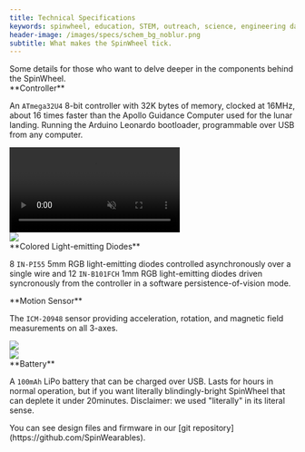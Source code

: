 ```yaml
---
title: Technical Specifications
keywords: spinwheel, education, STEM, outreach, science, engineering day, electronics, computer science, physics
header-image: /images/specs/schem_bg_noblur.png
subtitle: What makes the SpinWheel tick.
---
```


<div class="row">
<div class="column">
Some details for those who want to delve deeper in the components behind the SpinWheel.
</div>
</div>
    
<div class="row">
<div class="column large-text">
**Controller**

An `ATmega32U4` 8-bit controller with 32K bytes of memory, clocked at 16MHz, about 16 times faster than the Apollo Guidance Computer used for the lunar landing. Running the Arduino Leonardo bootloader, programmable over USB from any computer.
</div>
<div class="column column-long"><video src="/images/behindthescenes/pretty_device.mp4" muted autoplay playsinline loop></video></div>
</div>

<div class="row row-small-reverse dark-transparent">
<div class="column column-long"><img src="/images/behindthescenes/earring_3.jpg"></div>
<div class="column large-text">
**Colored Light-emitting Diodes**

8 `IN-PI55` 5mm RGB light-emitting diodes controlled asynchronously over a single wire and 12 `IN-B101FCH` 1mm RGB light-emitting diodes driven syncronously from the controller in a software persistence-of-vision mode.
</div>
</div>


<div class="row">
<div class="column large-text">
**Motion Sensor**

The `ICM-20948` sensor providing acceleration, rotation, and magnetic field measurements on all 3-axes.
</div>
<div class="column column-long"><img src="/images/behindthescenes/glamour_shot.jpg"></div>
</div>

<div class="row row-small-reverse">
<div class="column column-long"><img src="/images/behindthescenes/back_battery.jpg"></div>
<div class="column large-text">
**Battery**

A `100mAh` LiPo battery that can be charged over USB. Lasts for hours in normal operation, but if you want literally blindingly-bright SpinWheel that can deplete it under 20minutes. Disclaimer: we used "literally" in its literal sense.
</div>
</div>

<div class="row dark">
<div class="column">
You can see design files and firmware in our [git repository](https://github.com/SpinWearables).
</div>
</div>
